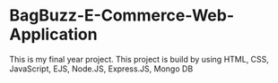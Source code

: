 # BagBuzz-E-Commerce-Web-Application
This is my final year project. This project is build by using HTML, CSS, JavaScript, EJS, Node.JS, Express.JS, Mongo DB
